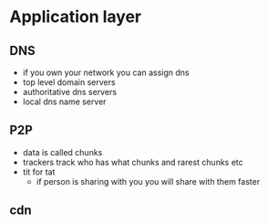# Application layer
## DNS 

- if you own your network you can assign dns
- top level domain servers
- authoritative dns servers
- local dns name server

## P2P
- data is called chunks
- trackers track who has what chunks and rarest chunks etc
- tit for tat
  - if person is sharing with you you will share with them faster

## cdn

